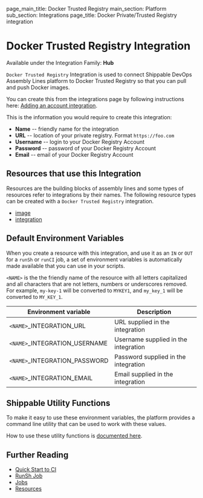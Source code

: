 page_main_title: Docker Trusted Registry
main_section: Platform
sub_section: Integrations
page_title: Docker Private/Trusted Registry integration

# Docker Trusted Registry Integration

Available under the Integration Family: **Hub**

`Docker Trusted Registry` Integration is used to connect Shippable DevOps Assembly Lines platform to Docker Trusted Registry so that you can pull and push Docker images.

You can create this from the integrations page by following instructions here: [Adding an account integration](/platform/management/integrations/#adding-an-account-integration).

This is the information you would require to create this integration:

* **Name** -- friendly name for the integration
* **URL** -- location of your private registry. Format `https://foo.com`
* **Username** -- login to your Docker Registry Account
* **Password** -- password of your Docker Registry Account
* **Email** -- email of your Docker Registry Account

## Resources that use this Integration
Resources are the building blocks of assembly lines and some types of resources refer to integrations by their names. The following resource types can be created with a `Docker Trusted Registry` integration.

* [image](/platform/workflow/resource/image)
* [integration](/platform/workflow/resource/integration)

## Default Environment Variables
When you create a resource with this integration, and use it as an `IN` or `OUT` for a `runSh` or `runCI` job, a set of environment variables is automatically made available that you can use in your scripts.

`<NAME>` is the the friendly name of the resource with all letters capitalized and all characters that are not letters, numbers or underscores removed. For example, `my-key-1` will be converted to `MYKEY1`, and `my_key_1` will be converted to `MY_KEY_1`.

| Environment variable						| Description                         |
| ------------- 								|------------------------------------ |
| `<NAME>`\_INTEGRATION\_URL   			| URL supplied in the integration |
| `<NAME>`\_INTEGRATION\_USERNAME   		| Username supplied in the integration |
| `<NAME>`\_INTEGRATION\_PASSWORD			| Password supplied in the integration |
| `<NAME>`\_INTEGRATION\_EMAIL			| Email supplied in the integration |

## Shippable Utility Functions
To make it easy to use these environment variables, the platform provides a command line utility that can be used to work with these values.

How to use these utility functions is [documented here](/platform/tutorial/workflow/using-shipctl).

## Further Reading
* [Quick Start to CI](/getting-started/ci-sample)
* [RunSh Job](/platform/workflow/job/runsh)
* [Jobs](/platform/workflow/job/overview)
* [Resources](/platform/workflow/resource/overview)
